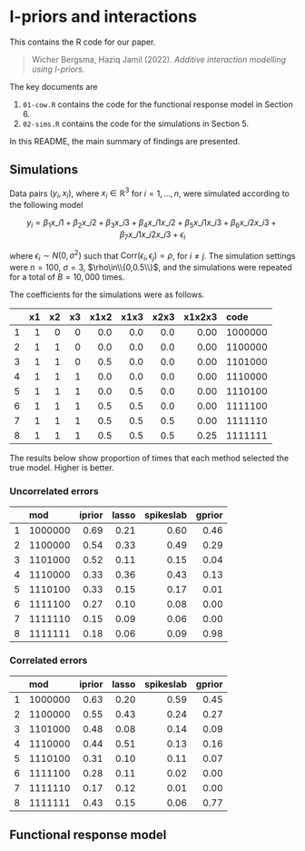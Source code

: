 I-priors and interactions
================

This contains the R code for our paper.

> Wicher Bergsma, Haziq Jamil (2022). *Additive interaction modelling
> using I-priors*.

The key documents are

1.  `01-cow.R` contains the code for the functional response model in
    Section 6.
2.  `02-sims.R` contains the code for the simulations in Section 5.

In this README, the main summary of findings are presented.

## Simulations

Data pairs $(y_i,x_i)$, where $x_i\in\mathbb R^3$ for $i=1,\dots,n$,
were simulated according to the following model

$$ y_i = \beta_1 x\_{i1} + \beta_2 x\_{i2} + \beta_3 x\_{i3} + \beta_4
x\_{i1}x\_{i2} + \beta_5 x\_{i1}x\_{i3} + \beta_6 x\_{i2}x\_{i3} +
\beta_7 x\_{i1}x\_{i2}x\_{i3} + \epsilon_i $$

where $\epsilon_i\sim N(0,\sigma^2)$ such that
$\text{Corr}(\epsilon_i,\epsilon_j)=\rho$, for $i\neq j$. The simulation
settings were $n=100$, $\sigma=3$, $\rho\in\\{0,0.5\\}$, and the
simulations were repeated for a total of $B=10,000$ times.

The coefficients for the simulations were as follows.

|     |  x1 |  x2 |  x3 | x1x2 | x1x3 | x2x3 | x1x2x3 | code    |
|:----|----:|----:|----:|-----:|-----:|-----:|-------:|:--------|
| 1   |   1 |   0 |   0 |  0.0 |  0.0 |  0.0 |   0.00 | 1000000 |
| 2   |   1 |   1 |   0 |  0.0 |  0.0 |  0.0 |   0.00 | 1100000 |
| 3   |   1 |   1 |   0 |  0.5 |  0.0 |  0.0 |   0.00 | 1101000 |
| 4   |   1 |   1 |   1 |  0.0 |  0.0 |  0.0 |   0.00 | 1110000 |
| 5   |   1 |   1 |   1 |  0.0 |  0.5 |  0.0 |   0.00 | 1110100 |
| 6   |   1 |   1 |   1 |  0.5 |  0.5 |  0.0 |   0.00 | 1111100 |
| 7   |   1 |   1 |   1 |  0.5 |  0.5 |  0.5 |   0.00 | 1111110 |
| 8   |   1 |   1 |   1 |  0.5 |  0.5 |  0.5 |   0.25 | 1111111 |

The results below show proportion of times that each method selected the
true model. Higher is better.

### Uncorrelated errors

|     | mod     | iprior | lasso | spikeslab | gprior |
|:----|:--------|-------:|------:|----------:|-------:|
| 1   | 1000000 |   0.69 |  0.21 |      0.60 |   0.46 |
| 2   | 1100000 |   0.54 |  0.33 |      0.49 |   0.29 |
| 3   | 1101000 |   0.52 |  0.11 |      0.15 |   0.04 |
| 4   | 1110000 |   0.33 |  0.36 |      0.43 |   0.13 |
| 5   | 1110100 |   0.33 |  0.15 |      0.17 |   0.01 |
| 6   | 1111100 |   0.27 |  0.10 |      0.08 |   0.00 |
| 7   | 1111110 |   0.15 |  0.09 |      0.06 |   0.00 |
| 8   | 1111111 |   0.18 |  0.06 |      0.09 |   0.98 |

### Correlated errors

|     | mod     | iprior | lasso | spikeslab | gprior |
|:----|:--------|-------:|------:|----------:|-------:|
| 1   | 1000000 |   0.63 |  0.20 |      0.59 |   0.45 |
| 2   | 1100000 |   0.55 |  0.43 |      0.24 |   0.27 |
| 3   | 1101000 |   0.48 |  0.08 |      0.14 |   0.09 |
| 4   | 1110000 |   0.44 |  0.51 |      0.13 |   0.16 |
| 5   | 1110100 |   0.31 |  0.10 |      0.11 |   0.07 |
| 6   | 1111100 |   0.28 |  0.11 |      0.02 |   0.00 |
| 7   | 1111110 |   0.17 |  0.12 |      0.01 |   0.00 |
| 8   | 1111111 |   0.43 |  0.15 |      0.06 |   0.77 |

## Functional response model
